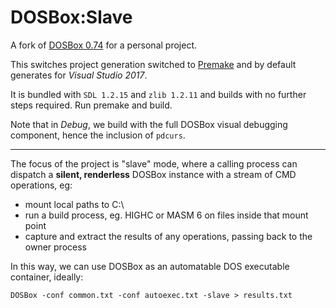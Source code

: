 # DOSBox:Slave

A fork of [DOSBox 0.74](http://www.dosbox.com/) for a personal project.

This switches project generation switched to [Premake](premake.github.io) and by default generates for *Visual Studio 2017*.

It is bundled with `SDL 1.2.15` and `zlib 1.2.11` and builds with no further steps required. Run premake and build.

Note that in *Debug*, we build with the full DOSBox visual debugging component, hence the inclusion of `pdcurs`.

- - -

The focus of the project is "slave" mode, where a calling process can dispatch a **silent, renderless** DOSBox instance with a stream of CMD operations, eg:

- mount local paths to C:\
- run a build process, eg. HIGHC or MASM 6 on files inside that mount point
- capture and extract the results of any operations, passing back to the owner process

In this way, we can use DOSBox as an automatable DOS executable container, ideally:

`DOSBox -conf common.txt -conf autoexec.txt -slave > results.txt`

